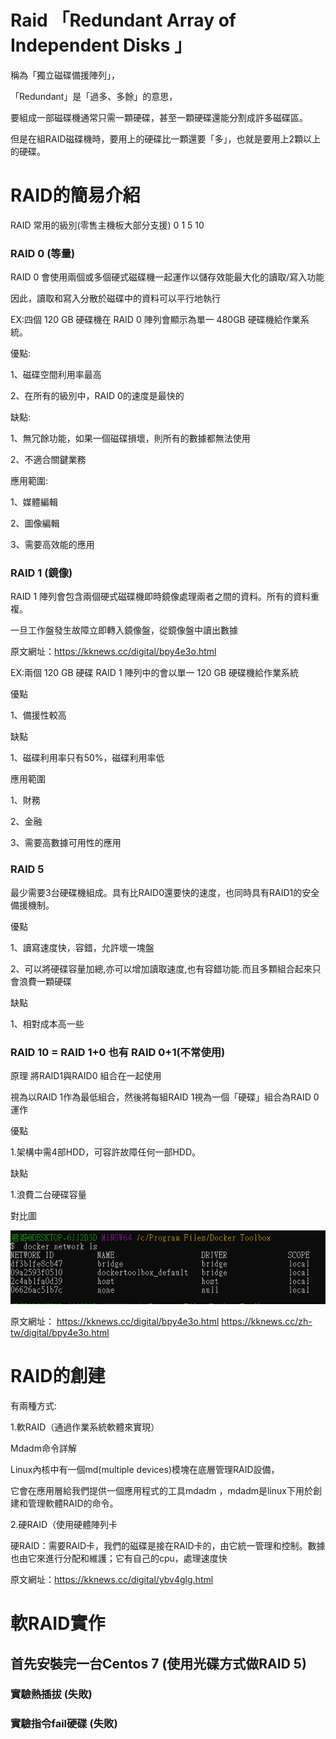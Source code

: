 # Raid 「Redundant Array of Independent Disks 」

稱為「獨立磁碟備援陣列」，

「Redundant」是「過多、多餘」的意思，

要組成一部磁碟機通常只需一顆硬碟，甚至一顆硬碟還能分割成許多磁碟區。

但是在組RAID磁碟機時，要用上的硬碟比一顆還要「多」，也就是要用上2顆以上的硬碟。

# RAID的簡易介紹

RAID 常用的級別(零售主機板大部分支援) 0 1 5 10 

### RAID 0 (等量)

RAID 0 會使用兩個或多個硬式磁碟機一起運作以儲存效能最大化的讀取/寫入功能

因此，讀取和寫入分散於磁碟中的資料可以平行地執行

EX:四個 120 GB 硬碟機在 RAID 0 陣列會顯示為單一 480GB 硬碟機給作業系統。

優點:

1、磁碟空間利用率最高

2、在所有的級別中，RAID 0的速度是最快的

缺點:

1、無冗餘功能，如果一個磁碟損壞，則所有的數據都無法使用

2、不適合關鍵業務

應用範圍:

1、媒體編輯

2、圖像編輯

3、需要高效能的應用

### RAID 1 (鏡像) 

RAID 1 陣列會包含兩個硬式磁碟機即時鏡像處理兩者之間的資料。所有的資料重複。

一旦工作盤發生故障立即轉入鏡像盤，從鏡像盤中讀出數據

原文網址：https://kknews.cc/digital/bpy4e3o.html

EX:兩個 120 GB 硬碟 RAID 1 陣列中的會以單一 120 GB 硬碟機給作業系統

優點

1、備援性較高

缺點

1、磁碟利用率只有50%，磁碟利用率低

應用範圍

1、財務

2、金融

3、需要高數據可用性的應用

### RAID 5 

最少需要3台硬碟機組成。具有比RAID0還要快的速度，也同時具有RAID1的安全備援機制。

優點

1、讀寫速度快，容錯，允許壞一塊盤

2、可以將硬碟容量加總,亦可以增加讀取速度,也有容錯功能.而且多顆組合起來只會浪費一顆硬碟

缺點

1、相對成本高一些

### RAID 10 = RAID 1+0 也有 RAID 0+1(不常使用)

原理 將RAID1與RAID0 組合在一起使用

視為以RAID 1作為最低組合，然後將每組RAID 1視為一個「硬碟」組合為RAID 0運作

優點

1.架構中需4部HDD，可容許故障任何一部HDD。

缺點

1.浪費二台硬碟容量

對比圖

![](https://github.com/a121514191/docker_network/blob/master/netwok-ls.PNG)

原文網址：
https://kknews.cc/digital/bpy4e3o.html
https://kknews.cc/zh-tw/digital/bpy4e3o.html

# RAID的創建

有兩種方式:

1.軟RAID（通過作業系統軟體來實現）

Mdadm命令詳解

Linux內核中有一個md(multiple devices)模塊在底層管理RAID設備，

它會在應用層給我們提供一個應用程式的工具mdadm ，mdadm是linux下用於創建和管理軟體RAID的命令。

2.硬RAID（使用硬體陣列卡

硬RAID：需要RAID卡，我們的磁碟是接在RAID卡的，由它統一管理和控制。數據也由它來進行分配和維護；它有自己的cpu，處理速度快

原文網址：https://kknews.cc/digital/ybv4glg.html

# 軟RAID實作

## 首先安裝完一台Centos 7 (使用光碟方式做RAID 5) 

### 實驗熱插拔 (失敗)



### 實驗指令fail硬碟 (失敗)


